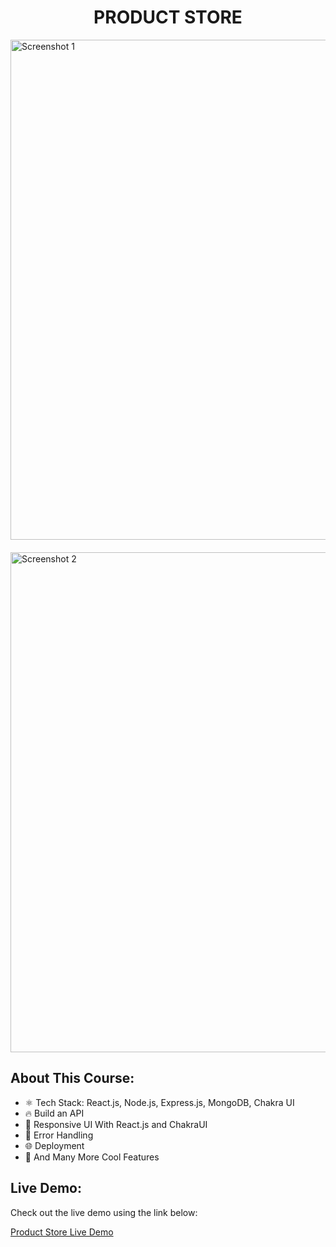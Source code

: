 <h1 align="center">PRODUCT STORE</h1>

<div>
  <img src="https://github.com/user-attachments/assets/52f7d8ca-4af1-4922-95f7-3095ca614272" alt="Screenshot 1" width="800" style="display: block; margin-bottom: 20px;" />
</div>
<div>
  <img src="https://github.com/user-attachments/assets/64214520-4381-4b0c-aa2c-75c0651194c4" alt="Screenshot 2" width="800" style="display: block;" />
</div>

## About This Course:

-   ⚛️ Tech Stack: React.js, Node.js, Express.js, MongoDB, Chakra UI
-   🔥 Build an API
-   📱 Responsive UI With React.js and ChakraUI
-   🐞 Error Handling
-   🌐 Deployment
-   🚀 And Many More Cool Features

## Live Demo:

Check out the live demo using the link below:

[Product Store Live Demo](https://product-store-9tjf.onrender.com/)
